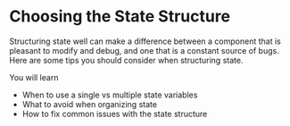 # Choosing the State Structure
Structuring state well can make a difference between a component that is pleasant to modify and debug, and one that is a constant source of bugs. Here are some tips you should consider when structuring state.

You will learn
- When to use a single vs multiple state variables
- What to avoid when organizing state
- How to fix common issues with the state structure
